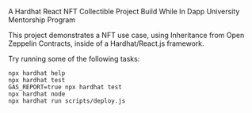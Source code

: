 A Hardhat React NFT Collectible Project Build While In Dapp University Mentorship Program

This project demonstrates a NFT use case, using Inheritance from Open Zeppelin Contracts, inside of a Hardhat/React.js framework.

Try running some of the following tasks:

```shell
npx hardhat help
npx hardhat test
GAS_REPORT=true npx hardhat test
npx hardhat node
npx hardhat run scripts/deploy.js
```